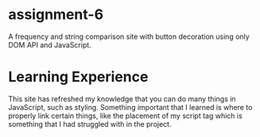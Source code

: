 # assignment-6
A frequency and string comparison site with button decoration using only DOM API and JavaScript.

# Learning Experience
This site has refreshed my knowledge that you can do many things in JavaScript, such as styling.
Something important that I learned is where to properly link certain things, like the placement
of my script tag which is something that I had struggled with in the project.
